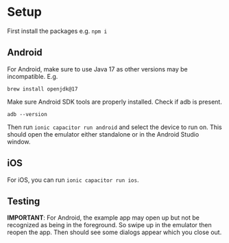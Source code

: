 # Setup

First install the packages e.g. `npm i`

## Android

For Android, make sure to use Java 17 as other versions may be incompatible. E.g.

```
brew install openjdk@17
```

Make sure Android SDK tools are properly installed. Check if adb is present.

```
adb --version
```

Then run `ionic capacitor run android` and select the device to run on. This should open the emulator either standalone or in the Android Studio window.

## iOS

For iOS, you can run `ionic capacitor run ios`.

## Testing

**IMPORTANT**: For Android, the example app may open up but not be recognized as being in the foreground. So swipe up in the emulator then reopen the app.
Then should see some dialogs appear which you close out.
